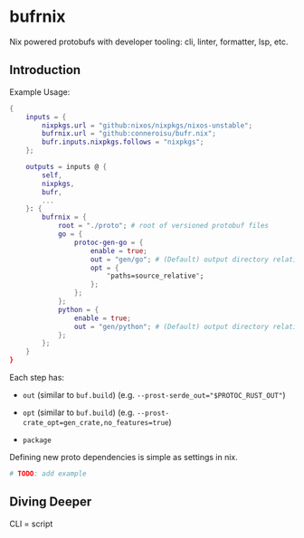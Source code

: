 # bufrnix

Nix powered protobufs with developer tooling: cli, linter, formatter, lsp, etc.

## Introduction


Example Usage:
```nix
{
    inputs = {
        nixpkgs.url = "github:nixos/nixpkgs/nixos-unstable";
        bufrnix.url = "github:conneroisu/bufr.nix";
        bufr.inputs.nixpkgs.follows = "nixpkgs";
    };

    outputs = inputs @ {
        self, 
        nixpkgs,
        bufr,
        ...
    }: {
        bufrnix = {
            root = "./proto"; # root of versioned protobuf files
            go = {
                protoc-gen-go = {
                    enable = true;
                    out = "gen/go"; # (Default) output directory relative to root
                    opt = {
                        "paths=source_relative";
                    };
                };
            };
            python = {
                enable = true;
                out = "gen/python"; # (Default) output directory relative to root
            };
        };
    }
}
```

Each step has:
- `out` (similar to `buf.build`) (e.g. `--prost-serde_out="$PROTOC_RUST_OUT"`)
- `opt` (similar to `buf.build`) (e.g. `--prost-crate_opt=gen_crate,no_features=true`)

- `package`

Defining new proto dependencies is simple as settings in nix.

```nix
# TODO: add example
```

## Diving Deeper

CLI = script
